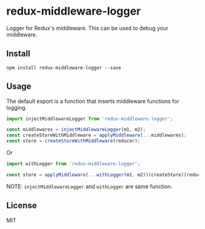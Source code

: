 # redux-middleware-logger

Logger for Redux's middleware.
This can be used to debug your middleware.

## Install
`npm install redux-middleware-logger --save`

## Usage

The default export is a function that inserts middleware functions for logging.

```javascript
import injectMiddlewareLogger from 'redux-middleware-logger';

const middlewares = injectMiddlewareLogger(m1, m2);
const createStoreWithMiddleware = applyMiddleware(...middlewares);
const store = createStoreWithMiddleware(reducer);
```

Or

```javascript
import withLogger from 'redux-middleware-logger';

const store = applyMiddleware(...withLogger(m1, m2))(createStore)(reducer);
```

NOTE: `injectMiddlewareLogger` and `withLogger` are same function.

## License

MIT
